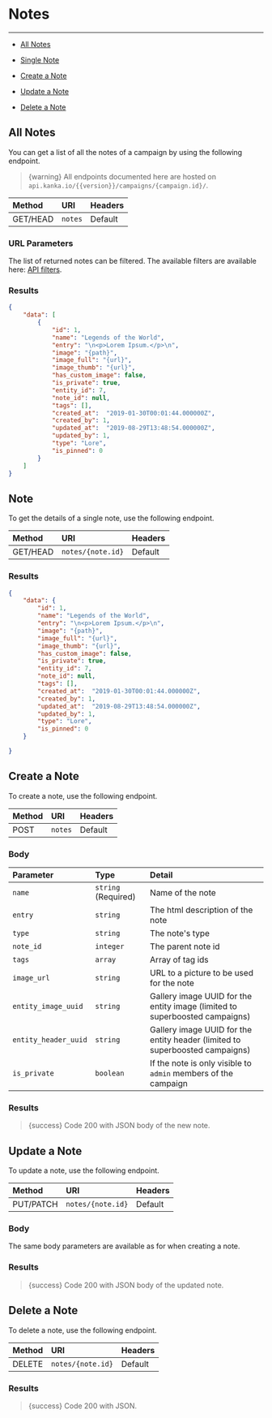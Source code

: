# Notes

---

- [All Notes](#all-notes)

- [Single Note](#note)
- [Create a Note](#create-note)
- [Update a Note](#update-note)
- [Delete a Note](#delete-note)

<a name="all-notes"></a>
## All Notes

You can get a list of all the notes of a campaign by using the following endpoint.

> {warning} All endpoints documented here are hosted on `api.kanka.io/{{version}}/campaigns/{campaign.id}/`.


| Method | URI | Headers |
| :- |   :-   |  :-  |
| GET/HEAD | `notes` | Default |

### URL Parameters

The list of returned notes can be filtered. The available filters are available here: <a href="/en/helpers/api-filters?type=note" target="_blank">API filters</a>.

### Results
```json
{
    "data": [
        {
            "id": 1,
            "name": "Legends of the World",
            "entry": "\n<p>Lorem Ipsum.</p>\n",
            "image": "{path}",
            "image_full": "{url}",
            "image_thumb": "{url}",
            "has_custom_image": false,
            "is_private": true,
            "entity_id": 7,
            "note_id": null,
            "tags": [],
            "created_at":  "2019-01-30T00:01:44.000000Z",
            "created_by": 1,
            "updated_at":  "2019-08-29T13:48:54.000000Z",
            "updated_by": 1,
            "type": "Lore",
            "is_pinned": 0
        }
    ]
}
```


<a name="note"></a>
## Note

To get the details of a single note, use the following endpoint.

| Method | URI | Headers |
| :- |   :-   |  :-  |
| GET/HEAD | `notes/{note.id}` | Default |

### Results
```json
{
    "data": {
        "id": 1,
        "name": "Legends of the World",
        "entry": "\n<p>Lorem Ipsum.</p>\n",
        "image": "{path}",
        "image_full": "{url}",
        "image_thumb": "{url}",
        "has_custom_image": false,
        "is_private": true,
        "entity_id": 7,
        "note_id": null,
        "tags": [],
        "created_at":  "2019-01-30T00:01:44.000000Z",
        "created_by": 1,
        "updated_at":  "2019-08-29T13:48:54.000000Z",
        "updated_by": 1,
        "type": "Lore",
        "is_pinned": 0
    }

}
```


<a name="create-note"></a>
## Create a Note

To create a note, use the following endpoint.

| Method | URI | Headers |
| :- |   :-   |  :-  |
| POST | `notes` | Default |

### Body

| Parameter | Type | Detail |
| :- |   :-   |  :-  |
| `name` | `string` (Required) | Name of the note |
| `entry` | `string` | The html description of the note |
| `type` | `string` | The note's type |
| `note_id` | `integer` | The parent note id |
| `tags` | `array` | Array of tag ids |
| `image_url` | `string` | URL to a picture to be used for the note |
| `entity_image_uuid` | `string` | Gallery image UUID for the entity image (limited to superboosted campaigns) |
| `entity_header_uuid` | `string` | Gallery image UUID for the entity header (limited to superboosted campaigns) |
| `is_private` | `boolean` | If the note is only visible to `admin` members of the campaign |

### Results

> {success} Code 200 with JSON body of the new note.


<a name="update-note"></a>
## Update a Note

To update a note, use the following endpoint.

| Method | URI | Headers |
| :- |   :-   |  :-  |
| PUT/PATCH | `notes/{note.id}` | Default |

### Body

The same body parameters are available as for when creating a note.

### Results

> {success} Code 200 with JSON body of the updated note.


<a name="delete-note"></a>
## Delete a Note

To delete a note, use the following endpoint.

| Method | URI | Headers |
| :- |   :-   |  :-  |
| DELETE | `notes/{note.id}` | Default |

### Results

> {success} Code 200 with JSON.
